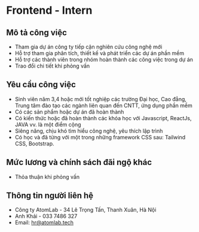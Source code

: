# Frontend - Intern

Mô tả công việc
---------------

-   Tham gia dự án công ty tiếp cận nghiên cứu công nghệ mới
-   Hỗ trợ tham gia phân tích, thiết kế và phát triển các dự án phần mềm
-   Hỗ trợ các thành viên trong nhóm hoàn thành các công việc trong dự án
-   Trao đổi chi tiết khi phỏng vấn

Yêu cầu công việc
-----------------

-   Sinh viên năm 3,4 hoặc mới tốt nghiệp các trường Đại học, Cao đẳng, Trung tâm đào tạo các ngành liên quan đến CNTT, ứng dụng phần mềm
-   Có các sản phẩm hoặc dự án đã hoàn thành
-   Có kiến thức hoặc đã hoàn thành các khóa học với Javascript, ReactJs, JAVA vv. là một điểm cộng
-   Siêng năng, chịu khó tìm hiểu công nghệ, yêu thích lập trình
-   Có học và đã từng với một trong những framework CSS sau: Tailwind CSS, Bootstrap.

Mức lương và chính sách đãi ngộ khác
-----------------

-   Thỏa thuận khi phỏng vấn

Thông tin người liên hệ
-----------------
-   Công ty AtomLab - 34 Lê Trọng Tấn, Thanh Xuân, Hà Nội
-   Anh Khải - 033 7486 327
-   Email: [hr@atomlab.tech](mailto:hr@atomlab.tech)